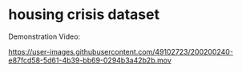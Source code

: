 # housing crisis dataset


Demonstration Video:


https://user-images.githubusercontent.com/49102723/200200240-e87fcd58-5d61-4b39-bb69-0294b3a42b2b.mov

